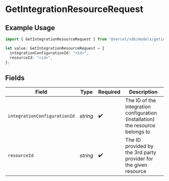 # GetIntegrationResourceRequest

## Example Usage

```typescript
import { GetIntegrationResourceRequest } from "@vercel/sdk/models/getintegrationresourceop.js";

let value: GetIntegrationResourceRequest = {
  integrationConfigurationId: "<id>",
  resourceId: "<id>",
};
```

## Fields

| Field                                                                          | Type                                                                           | Required                                                                       | Description                                                                    |
| ------------------------------------------------------------------------------ | ------------------------------------------------------------------------------ | ------------------------------------------------------------------------------ | ------------------------------------------------------------------------------ |
| `integrationConfigurationId`                                                   | *string*                                                                       | :heavy_check_mark:                                                             | The ID of the integration configuration (installation) the resource belongs to |
| `resourceId`                                                                   | *string*                                                                       | :heavy_check_mark:                                                             | The ID provided by the 3rd party provider for the given resource               |